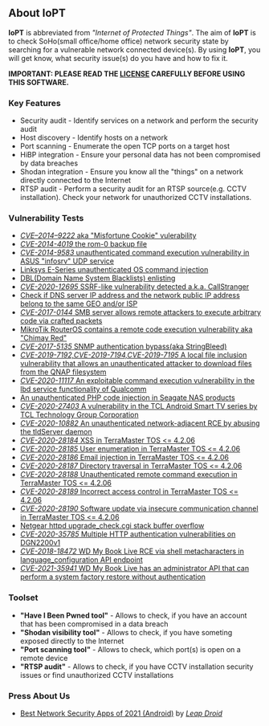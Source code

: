 ## About IoPT

**IoPT** is abbreviated from *"Internet of Protected Things"*. The aim of **IoPT** is to check SoHo(small office/home office) network security state by searching for a vulnerable network connected device(s). By using **IoPT**, you will get know, what security issue(s) do you have and how to fix it.

**IMPORTANT: PLEASE READ THE [LICENSE](eula.md) CAREFULLY BEFORE USING THIS SOFTWARE.**

### Key Features

- Security audit - Identify services on a network and perform the security audit
- Host discovery - Identify hosts on a network
- Port scanning - Enumerate the open TCP ports on a target host
- HiBP integration - Ensure your personal data has not been compromised by data breaches
- Shodan integration - Ensure you know all the "things" on a network directly connected to the Internet
- RTSP audit - Perform a security audit for an RTSP source(e.g. CCTV installation). Check your network for unauthorized CCTV installations.

### Vulnerability Tests

- [*CVE–2014–9222* aka "Misfortune Cookie" vulerability](vulndb/allegrosoft-rompager-4-34-and-earlier-allows-remote-attackers-to-gain-privileges.md)
- [*CVE-2014-4019* the rom-0 backup file](vulndb/rom-0-backup-file-disclosure.md)
- [*CVE-2014-9583* unauthenticated command execution vulnerability in ASUS "infosrv" UDP service](vulndb/unauthenticated-command-execution-vulnerability-in-asus-infosrv-udp-service.md)
- [Linksys E-Series unauthenticated OS command injection](vulndb/some-linksys-e-series-routers-are-vulnerable-to-an-unauthenticated-os-command-injection.md)
- [DBL(Domain Name System Blacklists) enlisting](vulndb/about-dnsbl.md)
- [*CVE-2020-12695* SSRF-like vulnerability detected a.k.a. CallStranger](vulndb/ssrf-like-vuln-aka-callstranger.md)
- [Check if DNS server IP address and the network public IP address belong to the same GEO and/or ISP](vulndb/is-the-rogue-dns-server-so-dangerous.md)
- [*CVE-2017-0144* SMB server allows remote attackers to execute arbitrary code via crafted packets](vulndb/multiple-windows-smb-remote-code-execution-vulnerabilities.md)
- [MikroTik RouterOS contains a remote code execution vulnerability aka "Chimay Red"](vulndb/a-remote-code-execution-vulnerability-aka-chimay-red-exists-in-mikrotik-routeros-versions-prior-to-6-38-5.md)
- [*CVE-2017-5135* SNMP authentication bypass(aka StringBleed)](vulndb/snmp-authentication-bypass-vulnerability-aka-stringbleed.md)
- [*CVE-2019-7192,CVE-2019-7194,CVE-2019-7195* A local file inclusion vulnerability that allows an unauthenticated attacker to download files from the QNAP filesystem](vulndb/several-vulnerabilities-affect-multiple-versions-of-qts-and-photo-station.md)
- [*CVE-2020-11117* An exploitable command execution vulnerability in the lbd service functionality of Qualcomm](vulndb/synology-srm-lbd-service-command-execution-vulnerability.md)
- [An unauthenticated PHP code injection in Seagate NAS products](vulndb/seagate-nas-unauthenticated-rce-via-php-injection.md)
- [*CVE-2020-27403* A vulnerability in the TCL Android Smart TV series by TCL Technology Group Corporation](vulndb/vulnerabilities-found-in-tcl-android-tvs.md)
- [*CVE-2020-10882* An unauthenticated network-adjacent RCE by abusing the tldServer daemon](vulndb/tp-link-archer-a7-c7-unauthenticated-lan-rce.md)
- [*CVE-2020-28184* XSS in TerraMaster TOS <= 4.2.06](vulndb/multiple-vulnerabilities-in-terramaster-tos-lt-4206.md)
- [*CVE-2020-28185* User enumeration in TerraMaster TOS <= 4.2.06](vulndb/multiple-vulnerabilities-in-terramaster-tos-lt-4206.md)
- [*CVE-2020-28186* Email injection in TerraMaster TOS <= 4.2.06](vulndb/multiple-vulnerabilities-in-terramaster-tos-lt-4206.md)
- [*CVE-2020-28187* Directory traversal in TerraMaster TOS <= 4.2.06](vulndb/multiple-vulnerabilities-in-terramaster-tos-lt-4206.md)
- [*CVE-2020-28188* Unauthenticated remote command execution in TerraMaster TOS <= 4.2.06](vulndb/multiple-vulnerabilities-in-terramaster-tos-lt-4206.md)
- [*CVE-2020-28189* Incorrect access control in TerraMaster TOS <= 4.2.06](vulndb/multiple-vulnerabilities-in-terramaster-tos-lt-4206.md)
- [*CVE-2020-28190* Software update via insecure communication channel in TerraMaster TOS <= 4.2.06](vulndb/multiple-vulnerabilities-in-terramaster-tos-lt-4206.md)
- [Netgear httpd upgrade_check.cgi stack buffer overflow](vulndb/pre-authentication-rce-in-netgear-soho-devices.md)
- [*CVE-2020-35785* Multiple HTTP authentication vulnerabilities on DGN2200v1](vulndb/multiple-httpd-authentication-vulnerabilities-on-dgn2200v1.md)
- [*CVE-2018-18472* WD My Book Live RCE via shell metacharacters in language_configuration API endpoint](vulndb/all-data-in-mybook-live-gone-and-owner-password-unknown.md)
- [*CVE-2021-35941* WD My Book Live has an administrator API that can perform a system factory restore without authentication](vulndb/all-data-in-mybook-live-gone-and-owner-password-unknown.md)

### Toolset

- **"Have I Been Pwned tool"** - Allows to check, if you have an account that has been compromised in a data breach
- **"Shodan visibility tool"** - Allows to check, if you have someting exposed directly to the Internet
- **"Port scanning tool"** - Allows to check, which port(s) is open on a remote device
- **"RTSP audit"** - Allows to check, if you have CCTV installation security issues or find unauthorized CCTV installations

### Press About Us

- [Best Network Security Apps of 2021 (Android)](https://leapdroid.com/best-network-security-apps-of-2021-android/) by [*Leap Droid*](https://leapdroid.com/)

